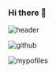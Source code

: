 ### Hi there 👋

![header](https://capsule-render.vercel.app/api?text=Hello%World!)

![github](https://img.shields.io/badge/GitHub-100000?style=for-the-badge&logo=github&logoColor=white)

![mypofiles](https://github-readme-stats.vercel.app/api?username=kimkinghyeon&theme=blue-green)

